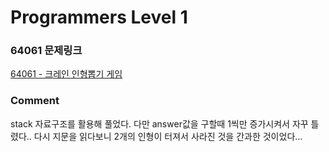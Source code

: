 # Programmers Level 1

### 64061 문제링크

[64061 - 크레인 인형뽑기 게임](https://school.programmers.co.kr/learn/courses/30/lessons/64061)

### Comment

stack 자료구조를 활용해 풀었다. 다만 answer값을 구할때 1씩만 증가시켜서 자꾸 틀렸다.. 다시 지문을 읽다보니 2개의 인형이 터져서 사라진 것을 간과한 것이었다...
